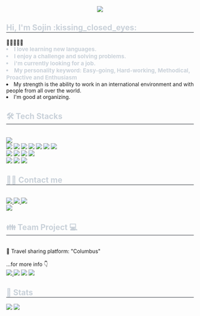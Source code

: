 <div align= "center">
    <img src="https://capsule-render.vercel.app/api?type=waving&color=gradient&height=240&text=Hello,%20World!&animation=twinkling&fontColor=ffffff&fontSize=70" />
    </div>
    <div style="text-align: left;"> 
    <h2 style="border-bottom: 1px solid #21262d; color: #c9d1d9;"> Hi, I'm Sojin :kissing_closed_eyes:</h2>🌷🌸🍒🎀👗 
    <div style="font-weight: 700; font-size: 15px; text-align: left; color: #c9d1d9;"> <li> I love learning new languages.</li><li> I enjoy a challenge and solving problems. </li><li> i'm currently looking for a job. <li>My personality keyword: Easy-going, Hard-working, Methodical, Proactive and Enthusiasm</li></div><li>My strength is the ability to work in an international environment and with people from all over the world.<li>I'm good at organizing.</li>
    </div>
    <div style="text-align: left;">
    <h2 style="border-bottom: 1px solid #21262d; color: #c9d1d9;"> 🛠️ Tech Stacks </h2> <br> 
    <div style="margin: ; text-align: left;" "text-align: left;"> <img src="https://img.shields.io/badge/Amazon AWS-232F3E?style=flat-square&logo=Amazon AWS&logoColor=white"><br>
          <img src="https://img.shields.io/badge/Bootstrap-7952B3?style=flat-square&logo=Bootstrap&logoColor=white">
          <img src="https://img.shields.io/badge/CSS3-1572B6?style=flat-square&logo=CSS3&logoColor=white">
          <img src="https://img.shields.io/badge/Discord-5865F2?style=flat-square&logo=Discord&logoColor=white">
          <img src="https://img.shields.io/badge/Docker-2496ED?style=flat-square&logo=Docker&logoColor=white">
<!--           <br/><img src="https://img.shields.io/badge/Express-000000?style=flat-square&logo=Express&logoColor=white"> -->
          <img src="https://img.shields.io/badge/Figma-F24E1E?style=flat-square&logo=Figma&logoColor=white">
          <img src="https://img.shields.io/badge/Github-181717?style=flat-square&logo=Github&logoColor=white">
<!--           <img src="https://img.shields.io/badge/Git-F05032?style=flat-square&logo=Git&logoColor=white"> -->
          <img src="https://img.shields.io/badge/HTML5-E34F26?style=flat-square&logo=HTML5&logoColor=white">
          <br/><img src="https://img.shields.io/badge/Javascript-F7DF1E?style=flat-square&logo=Javascript&logoColor=white">
<!--           <img src="https://img.shields.io/badge/MongoDB-47A248?style=flat-square&logo=MongoDB&logoColor=white"> -->
          <img src="https://img.shields.io/badge/MySQL-4479A1?style=flat-square&logo=MySQL&logoColor=white">
          <img src="https://img.shields.io/badge/Node.js-339933?style=flat-square&logo=Node.js&logoColor=white">
          <img src="https://img.shields.io/badge/React-61DAFB?style=flat-square&logo=React&logoColor=white">
          <br/><img src="https://img.shields.io/badge/Python-3776AB?style=flat-square&logo=Python&logoColor=white">
<!--           <img src="https://img.shields.io/badge/ReactNative-61DAFB?style=flat-square&logo=React&logoColor=white"> -->
<!--           <img src="https://img.shields.io/badge/Redux-764ABC?style=flat-square&logo=Redux&logoColor=white"> -->
          <img src="https://img.shields.io/badge/Spring Boot-6DB33F?style=flat-square&logo=Spring Boot&logoColor=white">
          <img src="https://img.shields.io/badge/Tailwind CSS-06B6D4?style=flat-square&logo=Tailwind CSS&logoColor=white">
<!--           <br/><img src="https://img.shields.io/badge/Vue.js-4FC08D?style=flat-square&logo=Vue.js&logoColor=white"> -->
          </div>
    </div>
    <div style="text-align: left;">
    <h2 style="border-bottom: 1px solid #21262d; color: #c9d1d9;"> 🧑‍💻 Contact me </h2> <br> 
    <div style="text-align: left;"> <a href=https://velog.io/@inailedit777/posts> <img src="https://img.shields.io/badge/Velog-20C997?style=flat-square&logo=Velog&logoColor=white&link=https://velog.io/@inailedit777/posts"> </a>
         <a href=mailto:inailedit777@gmail.com> <img src="https://img.shields.io/badge/Gmail-EA4335?style=flat-square&logo=Gmail&logoColor=white&link=mailto:inailedit777@gmail.com"> </a>
         <a href=https://www.notion.so/b3238e6cf2ff4808bc4ae78e855d6829> <img src="https://img.shields.io/badge/Notion-000000?style=flat-square&logo=Notion&logoColor=white&link=https://www.notion.so/b3238e6cf2ff4808bc4ae78e855d6829"> </a>
          </div>
    <div style="text-align: left;"> <a href="https://hits.seeyoufarm.com"> <img src="https://hits.seeyoufarm.com/api/count/incr/badge.svg?url=https%3A%2F%2Fgithub.com%2FSojin%2F&count_bg=%23000000&title_bg=%23000000&icon=github.svg&icon_color=%23FFFFFF&title=GitHub&edge_flat=false"/></a>
       </div> 
    </div>
        <div style="text-align: left;">
    <h2 style="border-bottom: 1px solid #21262d; color: #c9d1d9;"> 👪 Team Project 💻 </h2> <br> 
           🔹 Travel sharing platform: "Columbus" <br> <br>
            ...for more info 👇
    <div style="text-align: left;"> 
<a href=https://www.miricanvas.com/v/12nr452> <img src="https://img.shields.io/badge/Naver-03C75A?style=for-the-badge&logo=Naver&logoColor=white&link="> </a>
        <a href=https://github.com/ColumbusProject> <img src="https://hits.seeyoufarm.com/api/count/incr/badge.svg?url=https%3A%2F%2Fgithub.com%2FSojin%2F&count_bg=%23000000&title_bg=%23000000&icon=github.svg&icon_color=%23FFFFFF&title=GitHub&edge_flat=false"/></a>
        <a href=https://www.figma.com/file/uJvZLhQfDV6V3onWAIs6Ks/여행-일정-공유-관리-플랫폼?type=design&node-id=0-1&mode=design&t=C8imNf5lh6No8yrl-0><img src="https://img.shields.io/badge/Figma-F24E1E?style=flat-square&logo=Figma&logoColor=white"></a>
         <a href=https://www.notion.so/b3238e6cf2ff4808bc4ae78e855d6829> <img src="https://img.shields.io/badge/Notion-000000?style=flat-square&logo=Notion&logoColor=white&link=https://www.notion.so/b3238e6cf2ff4808bc4ae78e855d6829"> </a>
          </div>
    <div style="text-align: left;"> 
    <h2 style="border-bottom: 1px solid #21262d; color: #c9d1d9;"> 🏅 Stats </h2> <div style="text-align: left;"> <img src="https://github-readme-stats.vercel.app/api?username=Sojin&bg_color=60,6fc2eb,f4ff61&title_color=ffffff&text_color=ffffff"
         /> <img src="https://github-readme-stats.vercel.app/api/top-langs/?username=Sojin&layout=compact&bg_color=60,6fc2eb,f4ff61&title_color=ffffff&text_color=ffffff"
           /> </div> 
    </div>
    
